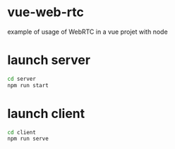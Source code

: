 # vue-web-rtc

example of usage of WebRTC in a vue projet with node

# launch server

```bash
cd server
npm run start
```

# launch client

```bash
cd client
npm run serve
```
